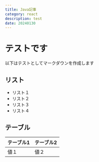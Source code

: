 ```yaml
---
title: Java記事
category: react
description: test
date: 20240130
---
```


# テストです
以下はテストとしてマークダウンを作成します

## リスト
* リスト１  
* リスト２  
* リスト３  
* リスト４  

## テーブル
|テーブル1|テーブル2|
|--------|----------|
|値１|値２|
